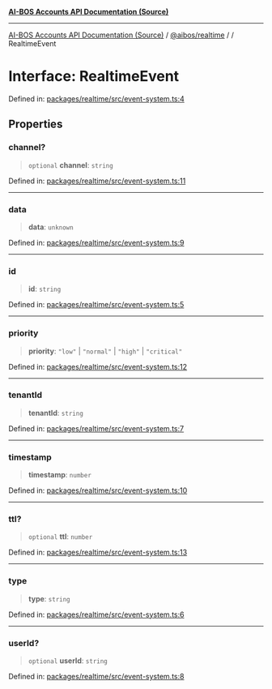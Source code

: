 [**AI-BOS Accounts API Documentation (Source)**](../../../README.md)

***

[AI-BOS Accounts API Documentation (Source)](../../../README.md) / [@aibos/realtime](../README.md) / [](../README.md) / RealtimeEvent

# Interface: RealtimeEvent

Defined in: [packages/realtime/src/event-system.ts:4](https://github.com/pohlai88/accounts/blob/48103fb36d28b2b9bfb33472b6de2f719773cde9/packages/realtime/src/event-system.ts#L4)

## Properties

### channel?

> `optional` **channel**: `string`

Defined in: [packages/realtime/src/event-system.ts:11](https://github.com/pohlai88/accounts/blob/48103fb36d28b2b9bfb33472b6de2f719773cde9/packages/realtime/src/event-system.ts#L11)

***

### data

> **data**: `unknown`

Defined in: [packages/realtime/src/event-system.ts:9](https://github.com/pohlai88/accounts/blob/48103fb36d28b2b9bfb33472b6de2f719773cde9/packages/realtime/src/event-system.ts#L9)

***

### id

> **id**: `string`

Defined in: [packages/realtime/src/event-system.ts:5](https://github.com/pohlai88/accounts/blob/48103fb36d28b2b9bfb33472b6de2f719773cde9/packages/realtime/src/event-system.ts#L5)

***

### priority

> **priority**: `"low"` \| `"normal"` \| `"high"` \| `"critical"`

Defined in: [packages/realtime/src/event-system.ts:12](https://github.com/pohlai88/accounts/blob/48103fb36d28b2b9bfb33472b6de2f719773cde9/packages/realtime/src/event-system.ts#L12)

***

### tenantId

> **tenantId**: `string`

Defined in: [packages/realtime/src/event-system.ts:7](https://github.com/pohlai88/accounts/blob/48103fb36d28b2b9bfb33472b6de2f719773cde9/packages/realtime/src/event-system.ts#L7)

***

### timestamp

> **timestamp**: `number`

Defined in: [packages/realtime/src/event-system.ts:10](https://github.com/pohlai88/accounts/blob/48103fb36d28b2b9bfb33472b6de2f719773cde9/packages/realtime/src/event-system.ts#L10)

***

### ttl?

> `optional` **ttl**: `number`

Defined in: [packages/realtime/src/event-system.ts:13](https://github.com/pohlai88/accounts/blob/48103fb36d28b2b9bfb33472b6de2f719773cde9/packages/realtime/src/event-system.ts#L13)

***

### type

> **type**: `string`

Defined in: [packages/realtime/src/event-system.ts:6](https://github.com/pohlai88/accounts/blob/48103fb36d28b2b9bfb33472b6de2f719773cde9/packages/realtime/src/event-system.ts#L6)

***

### userId?

> `optional` **userId**: `string`

Defined in: [packages/realtime/src/event-system.ts:8](https://github.com/pohlai88/accounts/blob/48103fb36d28b2b9bfb33472b6de2f719773cde9/packages/realtime/src/event-system.ts#L8)
